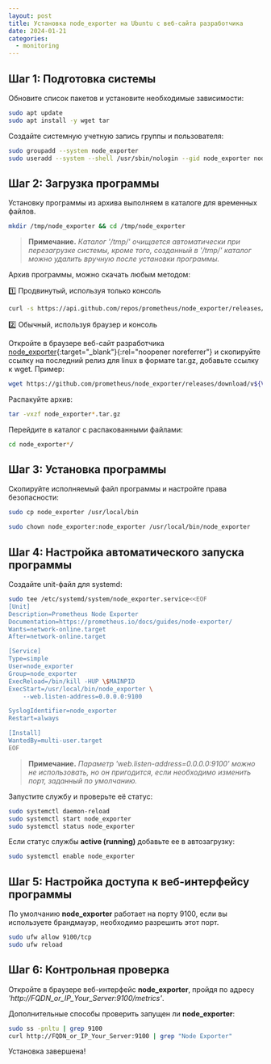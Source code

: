 ```yaml
---
layout: post
title: Установка node_exporter на Ubuntu с веб-сайта разработчика
date: 2024-01-21
categories:
  - monitoring
---
```


<!-- # Установка **node_exporter** на **Ubuntu** с веб-сайта разработчика -->

## Шаг 1: Подготовка системы

Обновите список пакетов и установите необходимые зависимости:

```sh
sudo apt update
sudo apt install -y wget tar
```

Создайте системную учетную запись группы и пользователя:

```sh
sudo groupadd --system node_exporter
sudo useradd --system --shell /usr/sbin/nologin --gid node_exporter node_exporter
```

## Шаг 2: Загрузка программы

Установку программы из архива выполняем в каталоге для временных файлов.

```sh
mkdir /tmp/node_exporter && cd /tmp/node_exporter
```

> **Примечание.** *Каталог '/tmp/' очищается автоматически при перезагрузке системы, кроме того, созданный в '/tmp/' каталог можно удалить вручную после установки программы.*

Архив программы, можно скачать любым методом:

:one: Продвинутый, используя только консоль

```sh
curl -s https://api.github.com/repos/prometheus/node_exporter/releases/latest | grep browser_download_url | grep linux-amd64 | cut -d '"' -f 4 | wget -qi -
```

:two: Обычный, используя браузер и консоль

Откройте в браузере веб-сайт разработчика [node_exporter](https://prometheus.io/download/#node_exporter){:target="_blank"}{:rel="noopener noreferrer"} и скопируйте ссылку на последний релиз для linux в формате tar.gz, добавьте ссылку к wget. Пример:

```sh
wget https://github.com/prometheus/node_exporter/releases/download/v${VERSION}/node_exporter-${VERSION}.linux-amd64.tar.gz
```

Распакуйте архив:

```sh
tar -vxzf node_exporter*.tar.gz
```

Перейдите в каталог с распакованными файлами:

```sh
cd node_exporter*/
```

## Шаг 3: Установка программы

Скопируйте исполняемый файл программы и настройте права безопасности:

```sh
sudo cp node_exporter /usr/local/bin

sudo chown node_exporter:node_exporter /usr/local/bin/node_exporter
```

## Шаг 4: Настройка автоматического запуска программы

Создайте unit-файл для systemd:

```sh
sudo tee /etc/systemd/system/node_exporter.service<<EOF
[Unit]
Description=Prometheus Node Exporter
Documentation=https://prometheus.io/docs/guides/node-exporter/
Wants=network-online.target
After=network-online.target

[Service]
Type=simple
User=node_exporter
Group=node_exporter
ExecReload=/bin/kill -HUP \$MAINPID
ExecStart=/usr/local/bin/node_exporter \
    --web.listen-address=0.0.0.0:9100

SyslogIdentifier=node_exporter
Restart=always

[Install]
WantedBy=multi-user.target
EOF
```

> **Примечание.** *Параметр 'web.listen-address=0.0.0.0:9100' можно не использовать, но он пригодится, если необходимо изменить порт, заданный по умолчанию.*

Запустите службу и проверьте её статус:

```sh
sudo systemctl daemon-reload
sudo systemctl start node_exporter
sudo systemctl status node_exporter
```

Если статус службы **active (running)** добавьте ее в автозагрузку:

```sh
sudo systemctl enable node_exporter
```

## Шаг 5: Настройка доступа к веб-интерфейсу программы

По умолчанию **node_exporter** работает на порту 9100, если вы используете брандмауэр, необходимо разрешить этот порт.

```sh
sudo ufw allow 9100/tcp
sudo ufw reload
```

## Шаг 6: Контрольная проверка

Откройте в браузере веб-интерфейс **node_exporter**, пройдя по адресу *'http://FQDN_or_IP_Your_Server:9100/metrics'*.

Дополнительные способы проверить запущен ли **node_exporter**:

```sh
sudo ss -pnltu | grep 9100
curl http://FQDN_or_IP_Your_Server:9100 | grep "Node Exporter"
```

Установка завершена!
